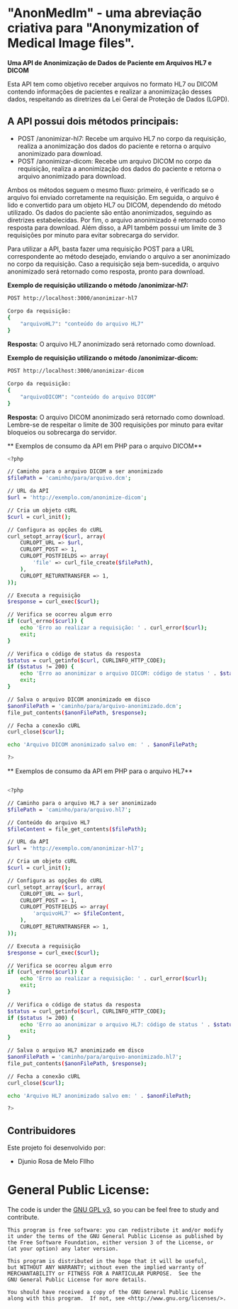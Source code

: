 # "AnonMedIm" - uma abreviação criativa para "Anonymization of Medical Image files".
**Uma API de Anonimização de Dados de Paciente em Arquivos HL7 e DICOM**

Esta API tem como objetivo receber arquivos no formato HL7 ou DICOM contendo informações de pacientes e realizar a anonimização desses dados, respeitando as diretrizes da Lei Geral de Proteção de Dados (LGPD).

## A API possui dois métodos principais:

- POST /anonimizar-hl7: Recebe um arquivo HL7 no corpo da requisição, realiza a anonimização dos dados do paciente e retorna o arquivo anonimizado para download.
- POST /anonimizar-dicom: Recebe um arquivo DICOM no corpo da requisição, realiza a anonimização dos dados do paciente e retorna o arquivo anonimizado para download.

Ambos os métodos seguem o mesmo fluxo: primeiro, é verificado se o arquivo foi enviado corretamente na requisição. Em seguida, o arquivo é lido e convertido para um objeto HL7 ou DICOM, dependendo do método utilizado. Os dados do paciente são então anonimizados, seguindo as diretrizes estabelecidas. Por fim, o arquivo anonimizado é retornado como resposta para download.
Além disso, a API também possui um limite de 3 requisições por minuto para evitar sobrecarga do servidor.

Para utilizar a API, basta fazer uma requisição POST para a URL correspondente ao método desejado, enviando o arquivo a ser anonimizado no corpo da requisição. Caso a requisição seja bem-sucedida, o arquivo anonimizado será retornado como resposta, pronto para download.

**Exemplo de requisição utilizando o método /anonimizar-hl7:**

```sh
POST http://localhost:3000/anonimizar-hl7

Corpo da requisição:
{
    "arquivoHL7": "conteúdo do arquivo HL7"
}
```
**Resposta:**
O arquivo HL7 anonimizado será retornado como download.

**Exemplo de requisição utilizando o método /anonimizar-dicom:**
```sh
POST http://localhost:3000/anonimizar-dicom

Corpo da requisição:
{
    "arquivoDICOM": "conteúdo do arquivo DICOM"
}
```

**Resposta:**
O arquivo DICOM anonimizado será retornado como download.
Lembre-se de respeitar o limite de 300 requisições por minuto para evitar bloqueios ou sobrecarga do servidor.

** Exemplos de consumo da API em PHP para o arquivo DICOM**
```sh
<?php

// Caminho para o arquivo DICOM a ser anonimizado
$filePath = 'caminho/para/arquivo.dcm';

// URL da API
$url = 'http://exemplo.com/anonimize-dicom';

// Cria um objeto cURL
$curl = curl_init();

// Configura as opções do cURL
curl_setopt_array($curl, array(
    CURLOPT_URL => $url,
    CURLOPT_POST => 1,
    CURLOPT_POSTFIELDS => array(
        'file' => curl_file_create($filePath),
    ),
    CURLOPT_RETURNTRANSFER => 1,
));

// Executa a requisição
$response = curl_exec($curl);

// Verifica se ocorreu algum erro
if (curl_errno($curl)) {
    echo 'Erro ao realizar a requisição: ' . curl_error($curl);
    exit;
}

// Verifica o código de status da resposta
$status = curl_getinfo($curl, CURLINFO_HTTP_CODE);
if ($status != 200) {
    echo 'Erro ao anonimizar o arquivo DICOM: código de status ' . $status;
    exit;
}

// Salva o arquivo DICOM anonimizado em disco
$anonFilePath = 'caminho/para/arquivo-anonimizado.dcm';
file_put_contents($anonFilePath, $response);

// Fecha a conexão cURL
curl_close($curl);

echo 'Arquivo DICOM anonimizado salvo em: ' . $anonFilePath;

?>
```

** Exemplos de consumo da API em PHP para o arquivo HL7**
```sh

<?php

// Caminho para o arquivo HL7 a ser anonimizado
$filePath = 'caminho/para/arquivo.hl7';

// Conteúdo do arquivo HL7
$fileContent = file_get_contents($filePath);

// URL da API
$url = 'http://exemplo.com/anonimizar-hl7';

// Cria um objeto cURL
$curl = curl_init();

// Configura as opções do cURL
curl_setopt_array($curl, array(
    CURLOPT_URL => $url,
    CURLOPT_POST => 1,
    CURLOPT_POSTFIELDS => array(
        'arquivoHL7' => $fileContent,
    ),
    CURLOPT_RETURNTRANSFER => 1,
));

// Executa a requisição
$response = curl_exec($curl);

// Verifica se ocorreu algum erro
if (curl_errno($curl)) {
    echo 'Erro ao realizar a requisição: ' . curl_error($curl);
    exit;
}

// Verifica o código de status da resposta
$status = curl_getinfo($curl, CURLINFO_HTTP_CODE);
if ($status != 200) {
    echo 'Erro ao anonimizar o arquivo HL7: código de status ' . $status;
    exit;
}

// Salva o arquivo HL7 anonimizado em disco
$anonFilePath = 'caminho/para/arquivo-anonimizado.hl7';
file_put_contents($anonFilePath, $response);

// Fecha a conexão cURL
curl_close($curl);

echo 'Arquivo HL7 anonimizado salvo em: ' . $anonFilePath;

?>
```
## Contribuidores
Este projeto foi desenvolvido por:
- Djunio Rosa de Melo FIlho

# General Public License:

The code is under the [GNU GPL v3](https://www.gnu.org/licenses/gpl-3.0.html), so you can be feel free to study and contribute.

    This program is free software: you can redistribute it and/or modify
    it under the terms of the GNU General Public License as published by
    the Free Software Foundation, either version 3 of the License, or
    (at your option) any later version.

    This program is distributed in the hope that it will be useful,
    but WITHOUT ANY WARRANTY; without even the implied warranty of
    MERCHANTABILITY or FITNESS FOR A PARTICULAR PURPOSE.  See the
    GNU General Public License for more details.

    You should have received a copy of the GNU General Public License
    along with this program.  If not, see <http://www.gnu.org/licenses/>.